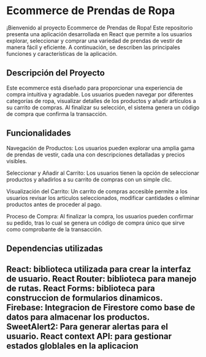 <h1>Ecommerce de Prendas de Ropa</h1>
¡Bienvenido al proyecto Ecommerce de Prendas de Ropa! Este repositorio presenta una aplicación desarrollada en React que permite a los usuarios explorar, seleccionar y comprar una variedad de prendas de vestir de manera fácil y eficiente. A continuación, se describen las principales funciones y características de la aplicación.

<h2>Descripción del Proyecto</h2>
Este ecommerce está diseñado para proporcionar una experiencia de compra intuitiva y agradable. Los usuarios pueden navegar por diferentes categorías de ropa, visualizar detalles de los productos y añadir artículos a su carrito de compras. Al finalizar su selección, el sistema genera un código de compra que confirma la transacción.

<h2>Funcionalidades</h2>
Navegación de Productos: Los usuarios pueden explorar una amplia gama de prendas de vestir, cada una con descripciones detalladas y precios visibles.

Seleccionar y Añadir al Carrito: Los usuarios tienen la opción de seleccionar productos y añadirlos a su carrito de compras con un simple clic.

Visualización del Carrito: Un carrito de compras accesible permite a los usuarios revisar los artículos seleccionados, modificar cantidades o eliminar productos antes de proceder al pago.

Proceso de Compra: Al finalizar la compra, los usuarios pueden confirmar su pedido, tras lo cual se genera un código de compra único que sirve como comprobante de la transacción.

<h2>Dependencias utilizadas<h2>
React: biblioteca utilizada para crear la interfaz de usuario.
React Router: biblioteca para manejo de rutas.
React Forms: biblioteca para construccion de formularios dinamicos.
Firebase: Integracion de Firestore como base de datos para almacenar los productos.
SweetAlert2: Para generar alertas para el usuario.
React context API: para gestionar estados globlales en la aplicacion